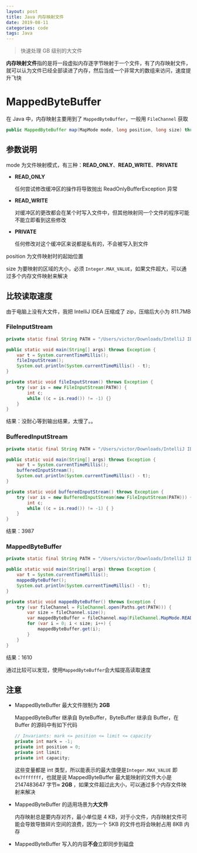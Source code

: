 ```yaml
---
layout: post
title: Java 内存映射文件
date: 2019-08-11
categories: code
tags: Java
---
```


> 快速处理 GB 级别的大文件

**内存映射文件**指的是将一段虚拟内存逐字节映射于一个文件，有了内存映射文件，就可以认为文件已经全部读进了内存，然后当成一个非常大的数组来访问，速度提升飞快

# MappedByteBuffer

在 Java 中，内存映射主要用到了 `MappedByteBuffer`，一般用 `FileChannel` 获取

```java
public MappedByteBuffer map(MapMode mode, long position, long size) throws IOException
```

## 参数说明

mode 为文件映射模式，有三种：**READ_ONLY**、**READ_WRITE**、**PRIVATE**

* **READ_ONLY**

  任何尝试修改缓冲区的操作将导致抛出 ReadOnlyBufferException 异常

* **READ_WRITE**

  对缓冲区的更改都会在某个时写入文件中，但其他映射同一个文件的程序可能不能立即看到这些修改

* **PRIVATE**

  任何修改对这个缓冲区来说都是私有的，不会被写入到文件

position 为文件映射时的起始位置

size 为要映射的区域的大小，必须 `Integer.MAX_VALUE`，如果文件超大，可以通过多个内存文件映射来解决

## 比较读取速度

由于电脑上没有大文件，我把 IntelliJ IDEA 压缩成了 zip，压缩后大小为 811.7MB

### FileInputStream

```java
private static final String PATH = "/Users/victor/Downloads/IntelliJ IDEA.zip";

public static void main(String[] args) throws Exception {
    var t = System.currentTimeMillis();
    fileInputStream();
    System.out.println(System.currentTimeMillis() - t);
}

private static void fileInputStream() throws Exception {
    try (var is = new FileInputStream(PATH)) {
        int c;
        while ((c = is.read()) != -1) {}
    }
}
```

结果：没耐心等到输出结果，太慢了。。

### BufferedInputStream

```java
private static final String PATH = "/Users/victor/Downloads/IntelliJ IDEA.zip";

public static void main(String[] args) throws Exception {
    var t = System.currentTimeMillis();
    bufferedInputStream();
    System.out.println(System.currentTimeMillis() - t);
}

private static void bufferedInputStream() throws Exception {
    try (var is = new BufferedInputStream(new FileInputStream(PATH))) {
        int c;
        while ((c = is.read()) != -1) { }
    }
}
```

结果：3987

### MappedByteBuffer

```java
private static final String PATH = "/Users/victor/Downloads/IntelliJ IDEA.zip";

public static void main(String[] args) throws Exception {
    var t = System.currentTimeMillis();
    mappedByteBuffer();
    System.out.println(System.currentTimeMillis() - t);
}

private static void mappedByteBuffer() throws Exception {
    try (var fileChannel = FileChannel.open(Paths.get(PATH))) {
        var size = fileChannel.size();
        var mappedByteBuffer = fileChannel.map(FileChannel.MapMode.READ_ONLY, 0, size);
        for (var i = 0; i < size; i++) {
            mappedByteBuffer.get(i);
        }
    }
}
```

结果：1610

通过比较可以发现，使用`MappedByteBuffer`会大幅提高读取速度

## 注意

* MappedByteBuffer 最大文件限制为 **2GB**

  MappedByteBuffer 继承自 ByteBuffer，ByteBuffer 继承自 Buffer，在 Buffer 的源码中有如下代码

  ```java
  // Invariants: mark <= position <= limit <= capacity
  private int mark = -1;
  private int position = 0;
  private int limit;
  private int capacity;
  ```

  这些变量都是 int 类型，所以能表示的最大值便是`Integer.MAX_VALUE` 即 `0x7fffffff`，也就是说 MappedByteBuffer 最大能映射的文件大小是 2147483647 字节≈ **2GB** ，如果文件超过此大小，可以通过多个内存文件映射来解决

* MappedByteBuffer 的适用场景为**大文件**

  内存映射总是要内存对齐，最小单位是 4 KB，对于小文件，内存映射文件可能会导致导致碎片空间的浪费，因为一个 5KB 的文件也将会映射占用 8KB 内存

* MappedByteBuffer 写入的内容**不会**立即同步到磁盘


